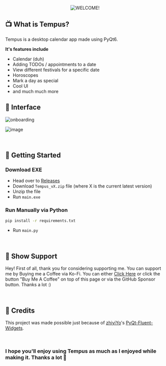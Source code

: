 <div align="center">
  
![WELCOME!](https://github.com/rohankishore/Tempus/assets/109947257/de8ee673-a903-46ca-960a-5d6d76c4c29f)

</div>
        
## 📺 What is Tempus? 

Tempus is a desktop calendar app made using PyQt6.

**It's features include**
- Calendar (duh)
- Adding TODOs / appointments to a date
- View different festivals for a specific date
- Horoscopes
- Mark a day as special
- Cool UI
- and much much more
  

## 🧩 Interface  

![onboarding](https://github.com/rohankishore/Tempus/assets/109947257/0f208636-28a6-4e91-a05c-5b7a2de0730d)


![image](https://github.com/rohankishore/Tempus/assets/109947257/7ffdbecd-90da-46dd-8c89-7e8daa9e894b)


<br>

## 👒 Getting Started
  
### Download EXE
- Head over to [Releases](https://github.com/rohankishore/Youtility/releases)
- Download `Tempus_vX.zip` file (where X is the current latest version)
- Unzip the file
- Run `main.exe`

### Run Manually via Python 

```bash
pip install -r requirements.txt   
```

- Run `main.py`
  
<br>


## 🤝 Show Support  

Hey! First of all, thank you for considering supporting me. You can support me by Buying me a Coffee via Ko-Fi. You can either [Click Here](https://ko-fi.com/rohankishore) or click the button "Buy Me A Coffee" on top of this page or via the GitHub Sponsor button. Thanks a lot :)

<br>

## 💖 Credits

This project was made possible just because of [zhiyiYo](https://github.com/zhiyiYo)'s [PyQt-Fluent-Widgets](https://github.com/zhiyiYo/PyQt-Fluent-Widgets). 

<br>

### I hope you'll enjoy using Tempus as much as I enjoyed while making it. Thanks a lot 💖
